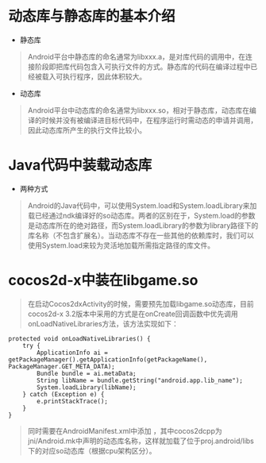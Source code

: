 动态库与静态库的基本介绍
=======
* 静态库
>Android平台中静态库的命名通常为libxxx.a，是对库代码的调用中，在连接阶段即把库代码包含入可执行文件的方式。静态库的代码在编译过程中已经被载入可执行程序，因此体积较大。

* 动态库
>Android平台中动态库的命名通常为libxxx.so，相对于静态库，动态库在编译的时候并没有被编译进目标代码中，在程序运行时需动态的申请并调用，因此动态库所产生的执行文件比较小。

Java代码中装载动态库
=======
* 两种方式
>Android的Java代码中，可以使用System.load和System.loadLibrary来加载已经通过ndk编译好的so动态库。两者的区别在于，System.load的参数是动态库所在的绝对路径，而System.loadLibrary的参数为library路径下的库名称（不包含扩展名）。当动态库不存在一些其他的依赖库时，我们可以使用System.load来较为灵活地加载所需指定路径的库文件。

cocos2d-x中装在libgame.so
=======
>在启动Cocos2dxActivity的时候，需要预先加载libgame.so动态库，目前cocos2d-x 3.2版本中采用的方式是在onCreate回调函数中优先调用onLoadNativeLibraries方法，该方法实现如下：
>
    protected void onLoadNativeLibraries() {
        try {
            ApplicationInfo ai = getPackageManager().getApplicationInfo(getPackageName(), PackageManager.GET_META_DATA);
            Bundle bundle = ai.metaData;
            String libName = bundle.getString("android.app.lib_name");
            System.loadLibrary(libName);
        } catch (Exception e) {
            e.printStackTrace();
        }
    }
>
>同时需要在AndroidManifest.xml中添加 <meta-data android:name="android.app.lib_name" android:value="cocos2dcpp" />，其中cocos2dcpp为jni/Android.mk中声明的动态库名称，这样就加载了位于proj.android/libs下的对应so动态库（根据cpu架构区分）。
